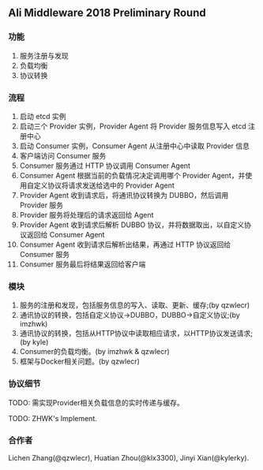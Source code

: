 ## Ali Middleware 2018 Preliminary Round

### 功能

1. 服务注册与发现 
2. 负载均衡
3. 协议转换

### 流程

1. 启动 etcd 实例
2. 启动三个 Provider 实例，Provider Agent 将 Provider 服务信息写入 etcd 注册中心
3. 启动 Consumer 实例，Consumer Agent 从注册中心中读取 Provider 信息
4. 客户端访问 Consumer 服务
5. Consumer 服务通过 HTTP 协议调用 Consumer Agent
6. Consumer Agent 根据当前的负载情况决定调用哪个 Provider Agent，并使用自定义协议将请求发送给选中的 Provider Agent
7. Provider Agent 收到请求后，将通讯协议转换为 DUBBO，然后调用 Provider 服务
8. Provider 服务将处理后的请求返回给 Agent
9. Provider Agent 收到请求后解析 DUBBO 协议，并将数据取出，以自定义协议返回给 Consumer Agent
10. Consumer Agent 收到请求后解析出结果，再通过 HTTP 协议返回给 Consumer 服务
11. Consumer 服务最后将结果返回给客户端

### 模块

1. 服务的注册和发现，包括服务信息的写入、读取、更新、缓存;(by qzwlecr)
2. 通讯协议的转换，包括自定义协议->DUBBO，DUBBO->自定义协议;(by imzhwk)
3. 通讯协议的转换，包括从HTTP协议中读取相应请求，以HTTP协议发送请求;(by kyle)
4. Consumer的负载均衡。(by imzhwk & qzwlecr)
5. 框架与Docker相关问题。(by qzwlecr)

### 协议细节

TODO: 需实现Provider相关负载信息的实时传递与缓存。

TODO: ZHWK's Implement.

### 合作者

Lichen Zhang(@qzwlecr), Huatian Zhou(@klx3300), Jinyi Xian(@kylerky). 
